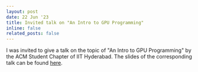 ```yaml
---
layout: post
date: 22 Jun '23
title: Invited talk on "An Intro to GPU Programming"
inline: false
related_posts: false
---
```


I was invited to give a talk on the topic of "An Intro to GPU Programming" by the ACM Student Chapter of IIT Hyderabad. The slides of the corresponding talk can be found [here](https://docs.google.com/presentation/d/1xJPourbOpZIerzyMQhhYciusOL97whYyie7SRxD_4Qc/edit?usp=sharing).
